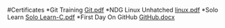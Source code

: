 #Certificates
 *Git Training [Git.pdf](https://github.com/saiss1998/M1_Vaccine_Registration/files/8378630/Git.pdf)
 *NDG Linux Unhatched [linux.pdf](https://github.com/saiss1998/M1_Vaccine_Registration/files/8378631/linux.pdf)
 *Solo Learn [Solo Learn-C.pdf](https://github.com/saiss1998/M1_Vaccine_Registration/files/8378634/Solo.Learn-C.pdf)
 *First Day On GitHub [GitHub.docx](https://github.com/saiss1998/M1_Vaccine_Registration/files/8378629/GitHub.docx)
